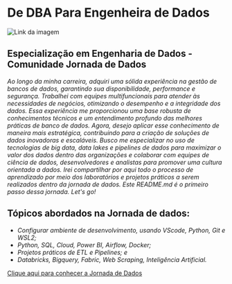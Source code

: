 # De DBA Para Engenheira de Dados

![Link da imagem](https://img-c.udemycdn.com/course/750x422/2371246_90eb_17.jpg)

## Especialização em Engenharia de Dados - Comunidade Jornada de Dados
*Ao longo da minha carreira, adquiri uma sólida experiência na gestão de bancos de dados, garantindo sua disponibilidade, performance e segurança. Trabalhei com equipes multifuncionais para atender às necessidades de negócios, otimizando o desempenho e a integridade dos dados.
Essa experiência me proporcionou uma base robusta de conhecimentos técnicos e um entendimento profundo das melhores práticas de banco de dados. Agora, desejo aplicar esse conhecimento de maneira mais estratégica, contribuindo para a criação de soluções de dados inovadoras e escaláveis.
Busco me especializar no uso de tecnologias de big data, data lakes e pipelines de dados para maximizar o valor dos dados dentro das organizações e colaborar com equipes de ciência de dados, desenvolvedores e analistas para promover uma cultura orientada a dados.
Irei compartilhar por aqui todo o processo de aprendizado por meio dos laboratórios e projetos práticos a serem realizados dentro da jornada de dados. Este README.md é o primeiro passo dessa jornada. Let's go!*

## Tópicos abordados na Jornada de dados:
- *Configurar ambiente de desenvolvimento, usando VScode, Python, Git e WSL2;*
- *Python, SQL, Cloud, Power BI, Airflow, Docker;*
- *Projetos práticos de ETL e Pipelines; e*
- *Databricks, Bigquery, Fabric, Web Scraping, Inteligência Artificial.*

[Clique aqui para conhecer a Jornada de Dados](https://suajornadadedados.com.br/)

